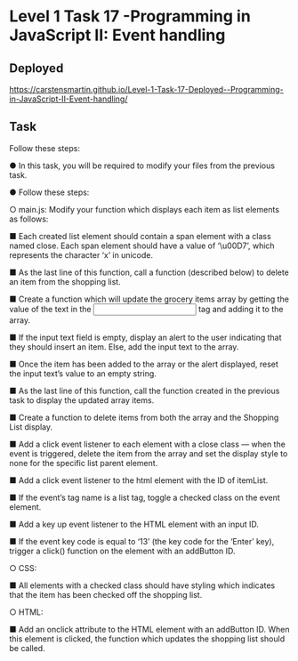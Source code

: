 # Level 1 Task 17 -Programming in JavaScript II: Event handling

## Deployed

https://carstensmartin.github.io/Level-1-Task-17-Deployed--Programming-in-JavaScript-II-Event-handling/

## Task

Follow these steps:

● In this task, you will be required to modify your files from the previous task.

● Follow these steps:

○ main.js: Modify your function which displays each item as list elements as follows:

■ Each created list element should contain a span element with a class named close. Each span element should have a value of ‘\u00D7’, which represents the character ‘x’ in unicode.

■ As the last line of this function, call a function (described below) to delete an item from the shopping list.

■ Create a function which will update the grocery items array by getting the value of the text in the <input> tag and adding it to the array.

■ If the input text field is empty, display an alert to the user indicating that they should insert an item. Else, add the input text to the array.

■ Once the item has been added to the array or the alert displayed, reset the input text’s value to an empty string.

■ As the last line of this function, call the function created in the previous task to display the updated array items.

■ Create a function to delete items from both the array and the Shopping List display.

■ Add a click event listener to each <span> element with a close class — when the event is triggered, delete the item from the array and set the display style to none for the specific list parent element.

■ Add a click event listener to the html element with the ID of itemList.

■ If the event’s tag name is a list tag, toggle a checked class on the event element.

■ Add a key up event listener to the HTML element with an input ID.

■ If the event key code is equal to ‘13’ (the key code for the ‘Enter’ key), trigger a click() function on the element with an addButton ID.

○ CSS:

■ All elements with a checked class should have styling which indicates that the item has been checked off the shopping list.

○ HTML:

■ Add an onclick attribute to the HTML element with an addButton ID. When this element is clicked, the function which updates the shopping list should be called.
